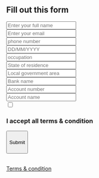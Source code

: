 
 <html lang="en" dir="ltr"> 
   <head> 
     <meta charset="UTF-8"> 
     <meta name="viewport" content="width=device-width, initial-scale=1.0"> 
     <title> fill ou< thithis form</title>  
     <link rel="stylesheet" href="style.css"> 
     <!-- Fontawesome CDN Link --> 
     <link rel="stylesheet" href="https://cdnjs.cloudflare.com/ajax/libs/font-awesome/6.2.0/css/all.min.css"/> 
     <script src="scripts/fillform.js"> 
           </script>
 </head> 
 <body> 
   <div class="wrapper"> 
     <h2>Fill out this form</h2> 
     <form action="#"> 
       <div class="input-box"> 
         <input type="text" placeholder="Enter your full name" None> 
       </div> 
       <div class="input-box"> 
         <input type="text" placeholder="Enter your email" None> 
       </div> 
       <div class="input-box"> 
         <input type="number" placeholder="phone number" None> 
       </div> 
       <div class="input-box"> 
         <input type="number" placeholder="DD/MM/YYYY" None> 
       </div> 
             <div class="input-box"> 
         <input type="text" placeholder="occupation" None> 
       </div> 
                   <div class="input-box"> 
         <input type="text" placeholder="State of residence" None> 
       </div> 
                   <div class="input-box"> 
         <input type="text" placeholder="Local government area" None> 
       </div> 
                         <div class="input-box"> 
         <input type="text" placeholder="Bank name" None> 
       </div> 
                   <div class="input-box"> 
         <input type="number" placeholder="Account number" None> 
       </div> 
                   <div class="input-box"> 
         <input type="text" placeholder="Account name" None> 
       </div> 
           <div class="policy"> 
         <input type="checkbox"> 
         <h3>I accept all terms & condition</h3> 
       </div> 
        
        
   <div class="input-box button">  
    <a href="http://localhost:8158/complete.html"> 
       
  <iut type="submit" action="submit" value="submit"> 
           </a> 
       </div>           
    
  
  </form> 
           <div class="input-box button">  
    <a href="http://localhost:8158/complete.html"> 
       
 <button style="height: 60px;" id="submit"> Submit</button>    </a>     </div>           
       <div class="text"> 
         <a href="#">Terms & condition</a> 
       </div></body></html>
